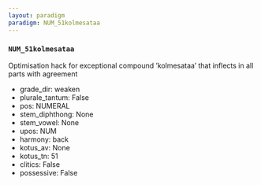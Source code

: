```yaml
---
layout: paradigm
paradigm: NUM_51kolmesataa
---
```

### ` NUM_51kolmesataa `

Optimisation hack for exceptional compound ’kolmesataa’ that inflects in all parts with agreement
* grade_dir: weaken
* plurale_tantum: False
* pos: NUMERAL
* stem_diphthong: None
* stem_vowel: None
* upos: NUM
* harmony: back
* kotus_av: None
* kotus_tn: 51
* clitics: False
* possessive: False
